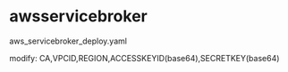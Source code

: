 # awsservicebroker
aws_servicebroker_deploy.yaml

modify:
CA,VPCID,REGION,ACCESSKEYID(base64),SECRETKEY(base64)
